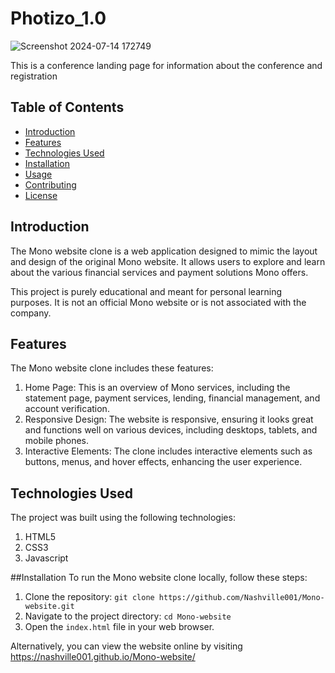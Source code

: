 # Photizo_1.0
![Screenshot 2024-07-14 172749](https://github.com/user-attachments/assets/9031e4e8-aeb9-405c-96f6-c438a2822527)

This is a conference landing page for information about the conference and registration

## Table of Contents
+ [Introduction](https://github.com/Nashville001/Mono-website/blob/master/README.md/Introduction)
+ [Features](https://github.com/Nashville001/Mono-website/blob/master/README.md/Features)
+ [Technologies Used](https://github.com/Nashville001/Mono-website/blob/master/README.md/Technologies)
+ [Installation](https://github.com/Nashville001/Mono-website/blob/master/README.md/Installation)
+ [Usage](https://github.com/Nashville001/Mono-website/blob/master/README.md/Usage)
+ [Contributing](https://github.com/Nashville001/Mono-website/blob/master/README.md/Contributing)
+ [License](https://github.com/Nashville001/Mono-website/blob/master/README.md/License)

## Introduction
The Mono website clone is a web application designed to mimic the layout and design of the original Mono website. It allows users to explore and learn about the various financial services and payment solutions Mono offers.

This project is purely educational and meant for personal learning purposes. It is not an official Mono website or is not associated with the company.

## Features
The Mono website clone includes these features:
1. Home Page: This is an overview of Mono services, including the statement page, payment services, lending, financial management, and account verification.
2. Responsive Design: The website is responsive, ensuring it looks great and functions well on various devices, including desktops, tablets, and mobile phones.
3. Interactive Elements: The clone includes interactive elements such as buttons, menus, and hover effects, enhancing the user experience.

## Technologies Used
The project was built using the following technologies:

1. HTML5
2. CSS3
3. Javascript

##Installation
To run the Mono website clone locally, follow these steps:
1. Clone the repository: `git clone https://github.com/Nashville001/Mono-website.git`
2. Navigate to the project directory: `cd Mono-website`
3. Open the `index.html` file in your web browser.

Alternatively, you can view the website online by visiting https://nashville001.github.io/Mono-website/
